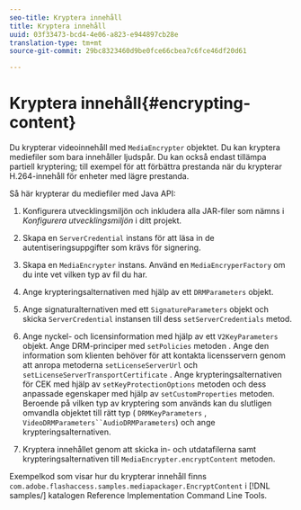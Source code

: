 ```yaml
---
seo-title: Kryptera innehåll
title: Kryptera innehåll
uuid: 03f33473-bcd4-4e06-a823-e944897cb28e
translation-type: tm+mt
source-git-commit: 29bc8323460d9be0fce66cbea7c6fce46df20d61

---
```



# Kryptera innehåll{#encrypting-content}

Du krypterar videoinnehåll med `MediaEncrypter` objektet. Du kan kryptera mediefiler som bara innehåller ljudspår. Du kan också endast tillämpa partiell kryptering; till exempel för att förbättra prestanda när du krypterar H.264-innehåll för enheter med lägre prestanda.

Så här krypterar du mediefiler med Java API:

1. Konfigurera utvecklingsmiljön och inkludera alla JAR-filer som nämns i *Konfigurera utvecklingsmiljön* i ditt projekt.
1. Skapa en `ServerCredential` instans för att läsa in de autentiseringsuppgifter som krävs för signering.
1. Skapa en `MediaEncrypter` instans. Använd en `MediaEncryperFactory` om du inte vet vilken typ av fil du har.

1. Ange krypteringsalternativen med hjälp av ett `DRMParameters` objekt.
1. Ange signaturalternativen med ett `SignatureParameters` objekt och skicka `ServerCredential` instansen till dess `setServerCredentials` metod.

1. Ange nyckel- och licensinformation med hjälp av ett `V2KeyParameters` objekt. Ange DRM-principer med `setPolicies` metoden . Ange den information som klienten behöver för att kontakta licensservern genom att anropa metoderna `setLicenseServerUrl` och `setLicenseServerTransportCertificate` . Ange krypteringsalternativen för CEK med hjälp av `setKeyProtectionOptions` metoden och dess anpassade egenskaper med hjälp av `setCustomProperties` metoden. Beroende på vilken typ av kryptering som används kan du slutligen omvandla objektet till rätt typ ( `DRMKeyParameters` , `VideoDRMParameters``AudioDRMParameters`) och ange krypteringsalternativen.

1. Kryptera innehållet genom att skicka in- och utdatafilerna samt krypteringsalternativen till `MediaEncrypter.encryptContent` metoden.

Exempelkod som visar hur du krypterar innehåll finns `com.adobe.flashaccess.samples.mediapackager.EncryptContent` i [!DNL samples/] katalogen Reference Implementation Command Line Tools.

